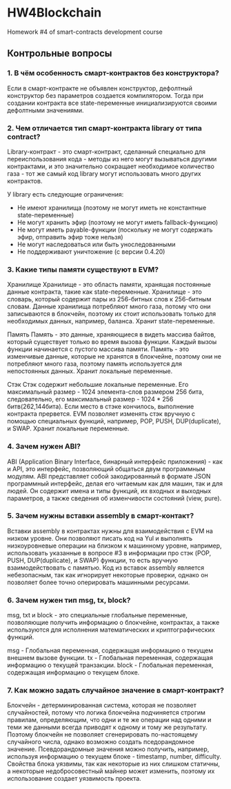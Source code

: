 # HW4Blockchain
Homework #4 of smart-contracts development course

## Контрольные вопросы

### 1. В чём особенность смарт-контрактов без конструктора? 
Если в смарт-контракте не объявлен конструктор, дефолтный конструктор без параметров создается компилятором. Тогда при создании контракта все state-переменные инициализируются своими дефолтными значениями.

### 2. Чем отличается тип смарт-контракта library от типа contract?
Library-контракт - это смарт-контракт, сделанный специально для переиспользования кода - методы из него могут вызываться другими контрактами, и это значительно сокращает необходимое количество газа - тот же самый код library могут использовать много других контрактов. 

У library есть следующие ограничения:

- Не имеют хранилища (поэтому не могут иметь не константные state-переменные)
- Не могут хранить эфир (поэтому не могут иметь fallback-функцию)
- Не могут иметь payable-функции (поскольку не могут содержать эфир, отправить эфир тоже нельзя)
- Не могут наследоваться или быть уноследованными
- Не поддерживают уничтожение (с версии 0.4.20)

### 3. Какие типы памяти существуют в EVM?
Хранилище
Хранилище - это область памяти, хранящая постоянные данные контракта, такие как state-переменные. Хранилище - это словарь, который содержит пары из 256-битных слов к 256-битным словам. Данные хранилища потребляют много газа, потому что они записываются в блокчейн, поэтому их стоит использовать только для необходимых данных, например, баланса. Хранит state-переменные.

Память
Память - это данные, храняющиеся в видеть массива байтов, который существует только во время вызова функции. Каждый вызоы функции начинается с пустого массива памяти. Память - это изменчивые данные, которые не хранятся в блокчейне, поэтому они не потребляют много газа, поэтому память используется для непостоянных данных. Хранит локальные переменные.

Стэк
Стэк содержит небольшие локальные переменные. Его максимальный размер - 1024 элемента-слов размером 256 бита, следовательно, его максимальный размер - 1024 * 256 битв(262,144бита). Если место в стэке кончилось, выполнение контракта прервется. EVM позволяет изменять стэк вручную с помощью специальных функций, например, POP, PUSH, DUP(duplicate), и SWAP. Хранит локальные переменные.

### 4. Зачем нужен ABI?
ABI (Application Binary Interface, бинарный интерфейс приложения) - как и API, это интерфейс, позволяющий общаться двум программным модулям. ABI представляет собой закодированный в формате JSON программный интерфейс, делая его читаемым как для машин, так и для людей. Он содержит имена и типы функций, их входных и выходных параметров, а также сведения об изменчивости состояний (view, pure).

### 5. Зачем нужны вставки assembly в смарт-контакт?
Вставки assembly в контрактах нужны для взаимодействия с EVM на низком уровне. Они позволяют писать код на Yul и выполнять низкоуровневые операции на близком к машинному уровне, например, использовать указанные в вопросе #3 в информации про стэк (POP, PUSH, DUP(duplicate), и SWAP) функции, то есть вручную взаимодействовать с памятью. Код из вставок assembly является небезопасным, так как игнорирует некоторые проверки, однако он позволяет более точно оперировать машинными ресурсами.

### 6. Зачем нужен тип msg, tx, block?
msg, txt и block - это специальные глобальные переменные, позволяющие получить информацию о блокчейне, контрактах, а также используются для исполнения математических и криптографических функций.

msg - Глобальная переменная, содержащая информацию о текущем внешнем вызове функции. 
tx - Глобальная переменная, содержащая информацию о текущей транзакции. 
block - Глобальная переменная, содержащая информацию о текущем блоке.

### 7. Как можно задать случайное значение в смарт-контракт?
Блокчейн - детерминированная система, которая не позволяет случайностей, потому что логика блокчейна подчиняется строгим правилам, определяющим, что одни и те же операции над одними и теми же данными всегда приводят к одному и тому же результату. Поэтому блокчейн не позволяет сгенерировать по-настоящему случайного числа, однако возможно создать пседорандомное значение.
Псевдорандомные значения можно получить, например, используя информацию о текущем блоке - timestamp, number, difficulty. Свойства блока уязвимы, так как некоторые из них слишком статичны, а некоторые недобросовестный майнер может изменить, поэтому их использование создает уязвимость проекта.
